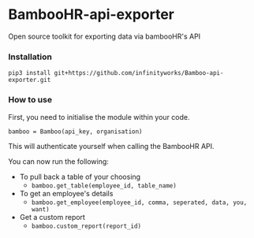 # BambooHR-api-exporter
Open source toolkit for exporting data via bambooHR's API

### Installation
`pip3 install git+https://github.com/infinityworks/Bamboo-api-exporter.git`

### How to use

First, you need to initialise the module within your code.

`bamboo = Bamboo(api_key, organisation)`

This will authenticate yourself when calling the BambooHR API.

You can now run the following:

- To pull back a table of your choosing
  - `bamboo.get_table(employee_id, table_name)`
- To get an employee's details
  - `bamboo.get_employee(employee_id, comma, seperated, data, you, want)`
- Get a custom report
  - `bamboo.custom_report(report_id)`
